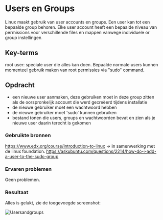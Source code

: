 # Users en Groups
Linux maakt gebruik van user accounts en groups. Een user kan tot een bepaalde group behoren.  Elke user account heeft een bepaalde niveau van permissions voor verschillende files en mappen vanwege individuele or group instellingen. 

## Key-terms
root user: speciale user die alles kan doen. Bepaalde normale users kunnen momenteel gebruik maken van root permissies via "sudo" command.


## Opdracht
- een nieuwe user aanmaken, deze gebruiken moet in deze group zitten als de oorspronkelijk account die werd gecreëerd tijdens installatie
- de nieuwe gebruiker moet een wachtwoord hebben
- de nieuwe gebruiker moet 'sudo' kunnen gebruiken
- bestand tonen die users, groups en wachtwoorden bevat en zien als je nieuwe user daarin terecht is gekomen

### Gebruikte bronnen
https://www.edx.org/course/introduction-to-linux -> in samenwerking met de linux foundation.
https://askubuntu.com/questions/2214/how-do-i-add-a-user-to-the-sudo-group

### Ervaren problemen
Geen problemen.

### Resultaat
Alles is gelukt, zie de toegevoegde screenshot:

![Usersandgroups](https://user-images.githubusercontent.com/95615509/145001095-30ae06d6-570f-4e6a-a98a-a556cd66de60.png)
